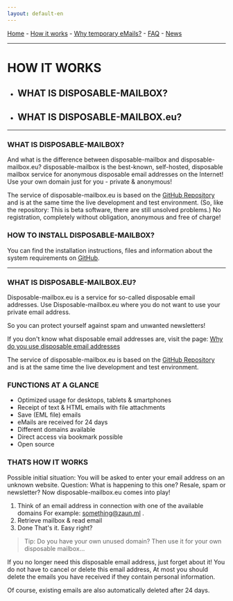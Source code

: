 ```yaml
---
layout: default-en
---
```

[Home](https://gh.disposable-mailbox.eu/en/) - [How it works](https://gh.disposable-mailbox.eu/en/about.html) - [Why temporary eMails?](https://gh.disposable-mailbox.eu/en/why.html) - [FAQ](https://gh.disposable-mailbox.eu/en/FAQ.html) - [News](https://gh.disposable-mailbox.eu/en/news.html) 

---

# HOW IT WORKS

- ## WHAT IS DISPOSABLE-MAILBOX?
- ## WHAT IS DISPOSABLE-MAILBOX.eu?

---

### WHAT IS DISPOSABLE-MAILBOX?
And what is the difference between disposable-mailbox and disposable-mailbox.eu?
disposable-mailbox is the best-known, self-hosted, disposable mailbox service for anonymous disposable email addresses on the Internet!
Use your own domain just for you - private & anonymous!

The service of disposable-mailbox.eu is based on the [GitHub Repository](https://github.com/pfeifferch/disposable-mailbox) and is at the same time the live development and test environment.  (So, like the repository: This is beta software, there are still unsolved problems.)
No registration, completely without obligation, anonymous and free of charge!

### HOW TO INSTALL DISPOSABLE-MAILBOX? 
You can find the installation instructions, files and information about the system requirements on [GitHub](https://github.com/pfeifferch/disposable-mailbox).

---

### WHAT IS DISPOSABLE-MAILBOX.EU?

Disposable-mailbox.eu is a service for so-called disposable email addresses.
Use Disposable-mailbox.eu where you do not want to use your private email address.

So you can protect yourself against spam and unwanted newsletters!

If you don't know what disposable email addresses are, visit the page:
[Why do you use disposable email addresses](https://gh.disposable-mailbox.eu/en/why.html)

The service of disposable-mailbox.eu is based on the [GitHub Repository](https://github.com/pfeifferch/disposable-mailbox) and is at the same time the live development and test environment.

### FUNCTIONS AT A GLANCE

- Optimized usage for desktops, tablets & smartphones
- Receipt of text & HTML emails with file attachments
- Save (EML file) emails
- eMails are received for 24 days
- Different domains available
- Direct access via bookmark possible
- Open source

### THATS HOW IT WORKS

Possible initial situation:
 You will be asked to enter your email address on an unknown website.
Question:
 What is happening to this one?  Resale, spam or newsletter?
Now disposable-mailbox.eu comes into play!

1. Think of an email address in connection with one of the available domains
   For example: something@zaun.ml .
2. Retrieve mailbox & read email
3. Done
That's it.  Easy right?

> Tip:
> Do you have your own unused domain?
> Then use it for your own disposable mailbox...


If you no longer need this disposable email address, just forget about it!
You do not have to cancel or delete this email address,
At most you should delete the emails you have received if they contain personal information.

Of course, existing emails are also automatically deleted after 24 days.
